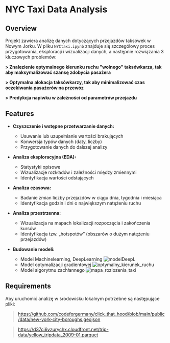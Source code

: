 # NYC Taxi Data Analysis

## Overview
Projekt zawiera analizę danych dotyczących przejazdów taksówek w Nowym Jorku.
W pliku `NYCtaxi.ipynb` znajduje się szczegółowy proces przygotowania, eksploracji i wizualizacji danych, a następnie rozwiązania 3 kluczowych problemów:

**> Znalezienie optymalnego kierunku ruchu "wolnego" taksówkarza, tak aby maksymalizować szansę zdobycia pasażera**

**> Optymalna alokacja taksówkarzy, tak aby minimalizować czas oczekiwania pasażerów na przewóz**

**> Predykcja napiwku w zależności od parametrów przejazdu**

## Features
- **Czyszczenie i wstępne przetwarzanie danych:**  
  - Usuwanie lub uzupełnianie wartości brakujących  
  - Konwersja typów danych (daty, liczby)  
  - Przygotowanie danych do dalszej analizy

- **Analiza eksploracyjna (EDA):**  
  - Statystyki opisowe
  - Wizualizacje rozkładów i zależności między zmiennymi  
  - Identyfikacja wartości odstających

- **Analiza czasowa:**  
  - Badanie zmian liczby przejazdów w ciągu dnia, tygodnia i miesiąca  
  - Identyfikacja godzin i dni o największym natężeniu ruchu

- **Analiza przestrzenna:**  
  - Wizualizacja na mapach lokalizacji rozpoczęcia i zakończenia kursów  
  - Identyfikacja tzw. „hotspotów” (obszarów o dużym natężeniu przejazdów)

- **Budowanie modeli:**  
  - Model Machinelearning, DeepLearning
    ![modelDeepL](https://github.com/user-attachments/assets/6c65908e-6224-4918-9386-eecf02fc484f)
  - Model optymalizacji gradientowej
    ![optymalny_kierunek_ruchu](https://github.com/user-attachments/assets/c94dae02-af28-4e33-bf08-dc60ef6e2ab1)
  - Model algorytmu zachłannego
    ![mapa_rozlozenia_taxi](https://github.com/user-attachments/assets/0f41924b-76c4-4fed-a768-fa4b2d2186bf)


## Requirements
Aby uruchomić analizę w środowisku lokalnym potrzebne są następujące pliki:

> https://github.com/codeforgermany/click_that_hood/blob/main/public/data/new-york-city-boroughs.geojson

> https://d37ci6vzurychx.cloudfront.net/trip-data/yellow_tripdata_2009-01.parquet








